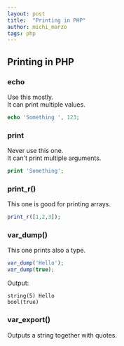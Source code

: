 ```yaml
---
layout: post
title:  "Printing in PHP"
author: michi_marzo
tags: php
---
```


## Printing in PHP

### echo

Use this mostly.  
It can print multiple values.

```php
echo 'Something ', 123;
```

### print

Never use this one.  
It can't print multiple arguments.

```php
print 'Something';
```

### print_r()

This one is good for printing arrays.

```php
print_r([1,2,3]);
```

### var_dump()

This one prints also a type.

```php
var_dump('Hello');
var_dump(true);
```

Output:

```
string(5) Hello
bool(true)
```

### var_export()

Outputs a string together with quotes.

